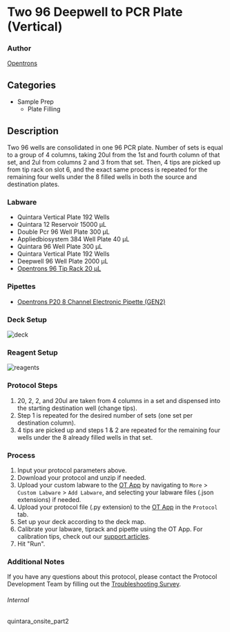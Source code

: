 # Two 96 Deepwell to PCR Plate (Vertical)


### Author
[Opentrons](https://opentrons.com/)




## Categories
* Sample Prep
	* Plate Filling


## Description
Two 96 wells are consolidated in one 96 PCR plate. Number of sets is equal to a group of 4 columns, taking 20ul from the 1st and fourth column of that set, and 2ul from columns 2 and 3 from that set. Then, 4 tips are picked up from tip rack on slot 6, and the exact same process is repeated for the remaining four wells under the 8 filled wells in both the source and destination plates.


### Labware
* Quintara Vertical Plate 192 Wells
* Quintara 12 Reservoir 15000 µL
* Double Pcr 96 Well Plate 300 µL
* Appliedbiosystem 384 Well Plate 40 µL
* Quintara 96 Well Plate 300 µL
* Quintara Vertical Plate 192 Wells
* Deepwell 96 Well Plate 2000 µL
* [Opentrons 96 Tip Rack 20 µL](https://shop.opentrons.com/collections/opentrons-tips/products/opentrons-10ul-tips)


### Pipettes
* [Opentrons P20 8 Channel Electronic Pipette (GEN2)](https://shop.opentrons.com/8-channel-electronic-pipette/)


### Deck Setup
![deck](https://opentrons-protocol-library-website.s3.amazonaws.com/custom-README-images/quintara_onsite_part2/deck.png)


### Reagent Setup
![reagents](https://opentrons-protocol-library-website.s3.amazonaws.com/custom-README-images/quintara-onsite/pt2/deck.png)


### Protocol Steps
1. 20, 2, 2, and 20ul are taken from 4 columns in a set and dispensed into the starting destination well (change tips).
2. Step 1 is repeated for the desired number of sets (one set per destination column).
3. 4 tips are picked up and steps 1 & 2 are repeated for the remaining four wells under the 8 already filled wells in that set.


### Process
1. Input your protocol parameters above.
2. Download your protocol and unzip if needed.
3. Upload your custom labware to the [OT App](https://opentrons.com/ot-app) by navigating to `More` > `Custom Labware` > `Add Labware`, and selecting your labware files (.json extensions) if needed.
4. Upload your protocol file (.py extension) to the [OT App](https://opentrons.com/ot-app) in the `Protocol` tab.
5. Set up your deck according to the deck map.
6. Calibrate your labware, tiprack and pipette using the OT App. For calibration tips, check out our [support articles](https://support.opentrons.com/en/collections/1559720-guide-for-getting-started-with-the-ot-2).
7. Hit "Run".


### Additional Notes
If you have any questions about this protocol, please contact the Protocol Development Team by filling out the [Troubleshooting Survey](https://protocol-troubleshooting.paperform.co/).


###### Internal
quintara_onsite_part2
